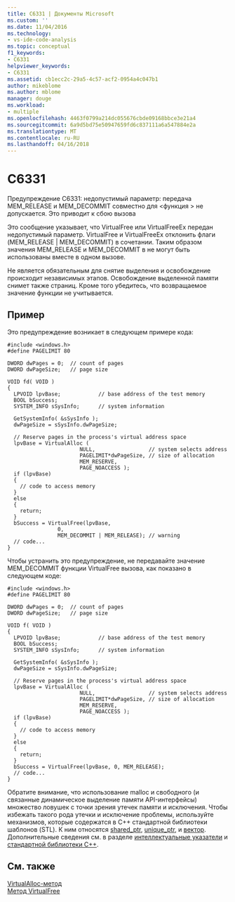```yaml
---
title: C6331 | Документы Microsoft
ms.custom: ''
ms.date: 11/04/2016
ms.technology:
- vs-ide-code-analysis
ms.topic: conceptual
f1_keywords:
- C6331
helpviewer_keywords:
- C6331
ms.assetid: cb1ecc2c-29a5-4c57-acf2-0954a4c047b1
author: mikeblome
ms.author: mblome
manager: douge
ms.workload:
- multiple
ms.openlocfilehash: 4463f0799a214dc055676cbde09168bbce3e21a4
ms.sourcegitcommit: 6a9d5bd75e50947659fd6c837111a6a547884e2a
ms.translationtype: MT
ms.contentlocale: ru-RU
ms.lasthandoff: 04/16/2018
---
```

# <a name="c6331"></a>C6331
Предупреждение C6331: недопустимый параметр: передача MEM_RELEASE и MEM_DECOMMIT совместно для \<функция > не допускается. Это приводит к сбою вызова  
  
 Это сообщение указывает, что VirtualFree или VirtualFreeEx передан недопустимый параметр. VirtualFree и VirtualFreeEx отклонить флаги (MEM_RELEASE &#124; MEM_DECOMMIT) в сочетании. Таким образом значения MEM_RELEASE и MEM_DECOMMIT в не могут быть использованы вместе в одном вызове.  
  
 Не является обязательным для снятие выделения и освобождение происходит независимых этапов. Освобождение выделенной памяти снимет также страниц. Кроме того убедитесь, что возвращаемое значение функции не учитывается.  
  
## <a name="example"></a>Пример  
 Это предупреждение возникает в следующем примере кода:  
  
```  
#include <windows.h>  
#define PAGELIMIT 80  
  
DWORD dwPages = 0;  // count of pages   
DWORD dwPageSize;   // page size   
  
VOID fd( VOID )  
{  
  LPVOID lpvBase;            // base address of the test memory  
  BOOL bSuccess;             
  SYSTEM_INFO sSysInfo;      // system information  
  
  GetSystemInfo( &sSysInfo );    
  dwPageSize = sSysInfo.dwPageSize;  
  
  // Reserve pages in the process's virtual address space  
  lpvBase = VirtualAlloc (  
                       NULL,                 // system selects address  
                       PAGELIMIT*dwPageSize, // size of allocation  
                       MEM_RESERVE,          
                       PAGE_NOACCESS );       
  if (lpvBase)  
  {  
    // code to access memory   
  }  
  else  
  {  
    return;  
  }  
  bSuccess = VirtualFree(lpvBase,              
                0,  
                MEM_DECOMMIT | MEM_RELEASE); // warning   
  // code...  
}  
```  
  
 Чтобы устранить это предупреждение, не передавайте значение MEM_DECOMMIT функции VirtualFree вызова, как показано в следующем коде:  
  
```  
#include <windows.h>  
#define PAGELIMIT 80  
  
DWORD dwPages = 0;  // count of pages   
DWORD dwPageSize;   // page size   
  
VOID f( VOID )  
{  
  LPVOID lpvBase;            // base address of the test memory  
  BOOL bSuccess;             
  SYSTEM_INFO sSysInfo;      // system information  
  
  GetSystemInfo( &sSysInfo );    
  dwPageSize = sSysInfo.dwPageSize;  
  
  // Reserve pages in the process's virtual address space  
  lpvBase = VirtualAlloc (  
                       NULL,                 // system selects address  
                       PAGELIMIT*dwPageSize, // size of allocation  
                       MEM_RESERVE,          
                       PAGE_NOACCESS );       
  if (lpvBase)  
  {  
    // code to access memory   
  }  
  else  
  {  
    return;  
  }  
  bSuccess = VirtualFree(lpvBase, 0, MEM_RELEASE);   
  // code...  
}  
```  
  
 Обратите внимание, что использование malloc и свободного (и связанные динамическое выделение памяти API-интерфейсы) множество ловушек с точки зрения утечек памяти и исключения. Чтобы избежать такого рода утечки и исключение проблемы, используйте механизмов, которые содержатся в C++ стандартной библиотеки шаблонов (STL). К ним относятся [shared_ptr](/cpp/standard-library/shared-ptr-class), [unique_ptr](/cpp/standard-library/unique-ptr-class), и [вектор](/cpp/standard-library/vector). Дополнительные сведения см. в разделе [интеллектуальные указатели](/cpp/cpp/smart-pointers-modern-cpp) и [стандартной библиотеки C++](/cpp/standard-library/cpp-standard-library-reference).  
  
## <a name="see-also"></a>См. также  
 [VirtualAlloc-метод](/dotnet/framework/unmanaged-api/hosting/ihostmemorymanager-virtualalloc-method)   
 [Метод VirtualFree](/dotnet/framework/unmanaged-api/hosting/ihostmemorymanager-virtualfree-method)
